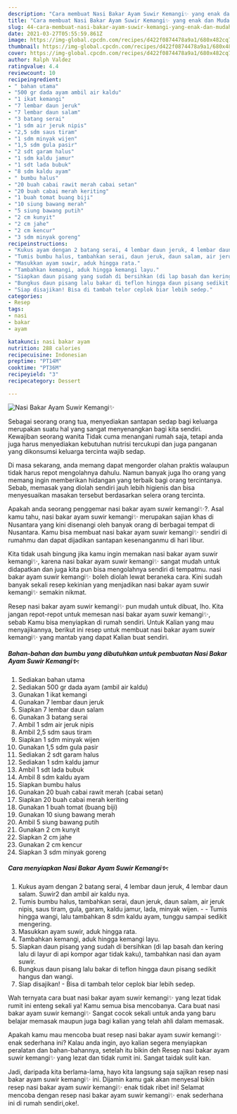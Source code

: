 ```yaml
---
description: "Cara membuat Nasi Bakar Ayam Suwir Kemangi✨ yang enak dan Mudah Dibuat"
title: "Cara membuat Nasi Bakar Ayam Suwir Kemangi✨ yang enak dan Mudah Dibuat"
slug: 44-cara-membuat-nasi-bakar-ayam-suwir-kemangi-yang-enak-dan-mudah-dibuat
date: 2021-03-27T05:55:59.861Z
image: https://img-global.cpcdn.com/recipes/d422f0874478a9a1/680x482cq70/nasi-bakar-ayam-suwir-kemangi✨-foto-resep-utama.jpg
thumbnail: https://img-global.cpcdn.com/recipes/d422f0874478a9a1/680x482cq70/nasi-bakar-ayam-suwir-kemangi✨-foto-resep-utama.jpg
cover: https://img-global.cpcdn.com/recipes/d422f0874478a9a1/680x482cq70/nasi-bakar-ayam-suwir-kemangi✨-foto-resep-utama.jpg
author: Ralph Valdez
ratingvalue: 4.4
reviewcount: 10
recipeingredient:
- " bahan utama"
- "500 gr dada ayam ambil air kaldu"
- "1 ikat kemangi"
- "7 lembar daun jeruk"
- "7 lembar daun salam"
- "3 batang serai"
- "1 sdm air jeruk nipis"
- "2,5 sdm saus tiram"
- "1 sdm minyak wijen"
- "1,5 sdm gula pasir"
- "2 sdt garam halus"
- "1 sdm kaldu jamur"
- "1 sdt lada bubuk"
- "8 sdm kaldu ayam"
- " bumbu halus"
- "20 buah cabai rawit merah cabai setan"
- "20 buah cabai merah keriting"
- "1 buah tomat buang biji"
- "10 siung bawang merah"
- "5 siung bawang putih"
- "2 cm kunyit"
- "2 cm jahe"
- "2 cm kencur"
- "3 sdm minyak goreng"
recipeinstructions:
- "Kukus ayam dengan 2 batang serai, 4 lembar daun jeruk, 4 lembar daun salam. Suwir2 dan ambil air kaldu nya."
- "Tumis bumbu halus, tambahkan serai, daun jeruk, daun salam, air jeruk nipis, saus tiram, gula, garam, kaldu jamur, lada, minyak wijen.   Tumis hingga wangi, lalu tambahkan 8 sdm kaldu ayam, tunggu sampai sedikit mengering."
- "Masukkan ayam suwir, aduk hingga rata."
- "Tambahkan kemangi, aduk hingga kemangi layu."
- "Siapkan daun pisang yang sudah di bersihkan (di lap basah dan kering lalu di layur di api kompor agar tidak kaku), tambahkan nasi dan ayam suwir."
- "Bungkus daun pisang lalu bakar di teflon hingga daun pisang sedikit hangus dan wangi."
- "Siap disajikan! Bisa di tambah telor ceplok biar lebih sedep."
categories:
- Resep
tags:
- nasi
- bakar
- ayam

katakunci: nasi bakar ayam 
nutrition: 288 calories
recipecuisine: Indonesian
preptime: "PT14M"
cooktime: "PT36M"
recipeyield: "3"
recipecategory: Dessert

---
```



![Nasi Bakar Ayam Suwir Kemangi✨](https://img-global.cpcdn.com/recipes/d422f0874478a9a1/680x482cq70/nasi-bakar-ayam-suwir-kemangi✨-foto-resep-utama.jpg)

Sebagai seorang orang tua, menyediakan santapan sedap bagi keluarga merupakan suatu hal yang sangat menyenangkan bagi kita sendiri. Kewajiban seorang  wanita Tidak cuma menangani rumah saja, tetapi anda juga harus menyediakan kebutuhan nutrisi tercukupi dan juga panganan yang dikonsumsi keluarga tercinta wajib sedap.

Di masa  sekarang, anda memang dapat mengorder olahan praktis walaupun tidak harus repot mengolahnya dahulu. Namun banyak juga lho orang yang memang ingin memberikan hidangan yang terbaik bagi orang tercintanya. Sebab, memasak yang diolah sendiri jauh lebih higienis dan bisa menyesuaikan masakan tersebut berdasarkan selera orang tercinta. 



Apakah anda seorang penggemar nasi bakar ayam suwir kemangi✨?. Asal kamu tahu, nasi bakar ayam suwir kemangi✨ merupakan sajian khas di Nusantara yang kini disenangi oleh banyak orang di berbagai tempat di Nusantara. Kamu bisa membuat nasi bakar ayam suwir kemangi✨ sendiri di rumahmu dan dapat dijadikan santapan kesenanganmu di hari libur.

Kita tidak usah bingung jika kamu ingin memakan nasi bakar ayam suwir kemangi✨, karena nasi bakar ayam suwir kemangi✨ sangat mudah untuk didapatkan dan juga kita pun bisa mengolahnya sendiri di tempatmu. nasi bakar ayam suwir kemangi✨ boleh diolah lewat beraneka cara. Kini sudah banyak sekali resep kekinian yang menjadikan nasi bakar ayam suwir kemangi✨ semakin nikmat.

Resep nasi bakar ayam suwir kemangi✨ pun mudah untuk dibuat, lho. Kita jangan repot-repot untuk memesan nasi bakar ayam suwir kemangi✨, sebab Kamu bisa menyiapkan di rumah sendiri. Untuk Kalian yang mau menyajikannya, berikut ini resep untuk membuat nasi bakar ayam suwir kemangi✨ yang mantab yang dapat Kalian buat sendiri.

<!--inarticleads1-->

##### Bahan-bahan dan bumbu yang dibutuhkan untuk pembuatan Nasi Bakar Ayam Suwir Kemangi✨:

1. Sediakan  bahan utama
1. Sediakan 500 gr dada ayam (ambil air kaldu)
1. Gunakan 1 ikat kemangi
1. Gunakan 7 lembar daun jeruk
1. Siapkan 7 lembar daun salam
1. Gunakan 3 batang serai
1. Ambil 1 sdm air jeruk nipis
1. Ambil 2,5 sdm saus tiram
1. Siapkan 1 sdm minyak wijen
1. Gunakan 1,5 sdm gula pasir
1. Sediakan 2 sdt garam halus
1. Sediakan 1 sdm kaldu jamur
1. Ambil 1 sdt lada bubuk
1. Ambil 8 sdm kaldu ayam
1. Siapkan  bumbu halus
1. Gunakan 20 buah cabai rawit merah (cabai setan)
1. Siapkan 20 buah cabai merah keriting
1. Gunakan 1 buah tomat (buang biji)
1. Gunakan 10 siung bawang merah
1. Ambil 5 siung bawang putih
1. Gunakan 2 cm kunyit
1. Siapkan 2 cm jahe
1. Gunakan 2 cm kencur
1. Siapkan 3 sdm minyak goreng




<!--inarticleads2-->

##### Cara menyiapkan Nasi Bakar Ayam Suwir Kemangi✨:

1. Kukus ayam dengan 2 batang serai, 4 lembar daun jeruk, 4 lembar daun salam. Suwir2 dan ambil air kaldu nya.
1. Tumis bumbu halus, tambahkan serai, daun jeruk, daun salam, air jeruk nipis, saus tiram, gula, garam, kaldu jamur, lada, minyak wijen.  -  - Tumis hingga wangi, lalu tambahkan 8 sdm kaldu ayam, tunggu sampai sedikit mengering.
1. Masukkan ayam suwir, aduk hingga rata.
1. Tambahkan kemangi, aduk hingga kemangi layu.
1. Siapkan daun pisang yang sudah di bersihkan (di lap basah dan kering lalu di layur di api kompor agar tidak kaku), tambahkan nasi dan ayam suwir.
1. Bungkus daun pisang lalu bakar di teflon hingga daun pisang sedikit hangus dan wangi.
1. Siap disajikan! - Bisa di tambah telor ceplok biar lebih sedep.




Wah ternyata cara buat nasi bakar ayam suwir kemangi✨ yang lezat tidak rumit ini enteng sekali ya! Kamu semua bisa mencobanya. Cara buat nasi bakar ayam suwir kemangi✨ Sangat cocok sekali untuk anda yang baru belajar memasak maupun juga bagi kalian yang telah ahli dalam memasak.

Apakah kamu mau mencoba buat resep nasi bakar ayam suwir kemangi✨ enak sederhana ini? Kalau anda ingin, ayo kalian segera menyiapkan peralatan dan bahan-bahannya, setelah itu bikin deh Resep nasi bakar ayam suwir kemangi✨ yang lezat dan tidak rumit ini. Sangat taidak sulit kan. 

Jadi, daripada kita berlama-lama, hayo kita langsung saja sajikan resep nasi bakar ayam suwir kemangi✨ ini. Dijamin kamu gak akan menyesal bikin resep nasi bakar ayam suwir kemangi✨ enak tidak ribet ini! Selamat mencoba dengan resep nasi bakar ayam suwir kemangi✨ enak sederhana ini di rumah sendiri,oke!.

